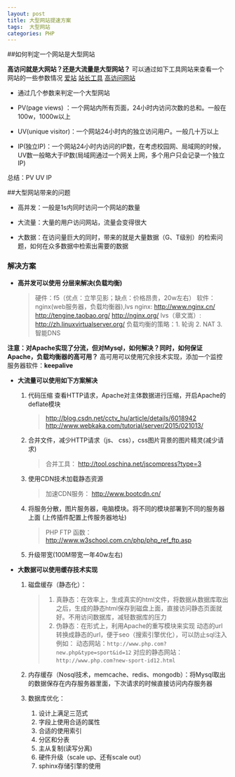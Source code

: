 ```yaml
---
layout: post
title: 大型网站提速方案
tags:  大型网站
categories: PHP
---
```


##如何判定一个网站是大型网站

**高访问就是大网站？还是大流量是大型网站？**
可以通过如下工具网站来查看一个网站的一些参数情况
[爱站](http://www.aizhan.com/)   [站长工具](http://tool.chinaz.com/) [高访问网站](https://www.hao123.com)

- 通过几个参数来判定一个大型网站
        

- PV(page views) ：一个网站内所有页面，24小时内访问次数的总和。一般在100w，1000w以上

- UV(unique visitor)：一个网站24小时内的独立访问用户。一般几十万以上

- IP(独立IP)：一个网站24小时内访问的IP数，在考虑校园网、局域网的时候，UV数一般略大于IP数(局域网通过一个网关上网，多个用户只会记录一个独立IP)

总结：PV UV IP

##大型网站带来的问题
    
-  高并发：一般是1s内同时访问一个网站的数量

-  大流量：大量的用户访问网站，流量会变得很大

-  大数据：在访问量巨大的同时，带来的就是大量数据（G、T级别）的检索问题，如何在众多数据中检索出需要的数据

### 解决方案
    
- **高并发可以使用 分层来解决(负载均衡)**
   > 硬件：f5（优点：立竿见影；缺点：价格昂贵，20w左右）
   > 软件：nginx(web服务器，负载均衡器),lvs
   nginx: http://www.nginx.cn/   http://tengine.taobao.org/   http://nginx.org/
   lvs（章文嵩）: http://zh.linuxvirtualserver.org/
   > 负载均衡的策略：1. 轮询  2. NAT  3. 智能DNS

**注意：对Apache实现了分流，但对Mysql，如何解决？同时，如何保证Apache，负载均衡器的高可用？**
高可用可以使用冗余技术实现，添加一个监控服务器软件：**keepalive**

- **大流量可以使用如下方案解决**
    
	1. 代码压缩 查看HTTP请求，Apache对主体数据进行压缩，开启Apache的deflate模块
	    > http://blog.csdn.net/cctv_hu/article/details/6018942
	    > http://www.webkaka.com/tutorial/server/2015/021013/
	
	2. 合并文件，减少HTTP请求（js、 css），css图片背景的图片精灵(减少请求)
	    > 合并工具： http://tool.oschina.net/jscompress?type=3
	
	3. 使用CDN技术加载静态资源
	    > 加速CDN服务： http://www.bootcdn.cn/
	
	4. 将服务分散，图片服务器，电脑模块。将不同的模块部署到不同的服务器上面 (上传插件配置上传服务器地址)
	    > PHP FTP 函数：http://www.w3school.com.cn/php/php_ref_ftp.asp
	
	5. 升级带宽(100M带宽一年40w左右)

- **大数据可以使用缓存技术实现**
	
	1. 磁盘缓存（静态化）：
	    > 1. 真静态：在效率上，生成真实的html文件，将数据从数据库取出之后，生成的静态html保存到磁盘上面，直接访问静态页面就好。不用访问数据库，减轻数据库的压力
	    > 2. 伪静态：在形式上，利用Apache的重写模块来实现 动态的url 转换成静态的url，便于seo（搜索引擎优化），可以防止sql注入
	    例如：
	    动态网站：`http://www.php.com?new.php&type=sport&id=12`
	    对应的静态网站：`http://www.php.com?new-sport-id12.html`
	 
	2. 内存缓存（Nosql技术，memcache、redis、mongodb）：将Mysql取出的数据保存在内存服务器里面，下次请求的时候直接访问内存服务器
	
	3. 数据库优化：
	
		1. 设计上满足三范式 
		2. 字段上使用合适的属性 
		3. 合适的使用索引 
		4. 分区和分表
		5. 主从复制(读写分离)
		6. 硬件升级（scale up、还有scale out）
		7. sphinx存储引擎的使用
